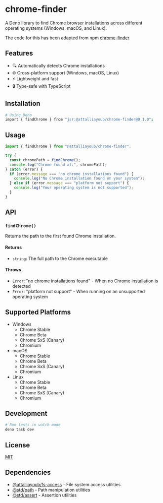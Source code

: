 # chrome-finder

A Deno library to find Chrome browser installations across different operating systems (Windows, macOS, and Linux).

The code for this has been adapted from npm [chrome-finder](https://github.com/gwuhaolin/chrome-finder)

## Features

- 🔍 Automatically detects Chrome installations
- 🌐 Cross-platform support (Windows, macOS, Linux)
- ⚡ Lightweight and fast
- 🔒 Type-safe with TypeScript

## Installation

```bash
# Using Deno
import { findChrome } from "jsr:@attalliayoub/chrome-finder@0.1.0";
```

## Usage

```typescript
import { findChrome } from "@attalliayoub/chrome-finder";

try {
  const chromePath = findChrome();
  console.log("Chrome found at:", chromePath);
} catch (error) {
  if (error.message === "no chrome installations found") {
    console.log("No Chrome installation found on your system");
  } else if (error.message === "platform not support") {
    console.log("Your operating system is not supported");
  }
}
```

## API

### `findChrome()`

Returns the path to the first found Chrome installation.

#### Returns
- `string`: The full path to the Chrome executable

#### Throws
- `Error`: "no chrome installations found" - When no Chrome installation is detected
- `Error`: "platform not support" - When running on an unsupported operating system

## Supported Platforms

- Windows
  - Chrome Stable
  - Chrome Beta
  - Chrome SxS (Canary)
  - Chromium
- macOS
  - Chrome Stable
  - Chrome Beta
  - Chrome SxS (Canary)
  - Chromium
- Linux
  - Chrome Stable
  - Chrome Beta
  - Chrome SxS (Canary)
  - Chromium

## Development

```bash
# Run tests in watch mode
deno task dev
```

## License

[MIT](http://github.com/AttalliAyoub/chrome-finder/blob/main/LICENSE)

## Dependencies

- [@attalliayoub/fs-access](https://jsr.io/@attalliayoub/fs-access) - File system access utilities
- [@std/path](https://jsr.io/@std/path) - Path manipulation utilities
- [@std/assert](https://jsr.io/@std/assert) - Assertion utilities 